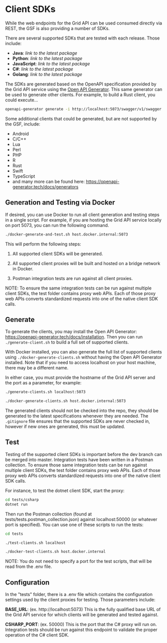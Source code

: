 # Client SDKs

While the web endpoints for the Grid API can be used consumed directly via REST, the GSF is also providing a number of SDKs.

There are several supported SDKs that are tested with each release. Those include:

-   **Java**: _link to the latest package_
-   **Python**: _link to the latest package_
-   **JavaScript**: _link to the latest package_
-   **C#**: _link to the latest package_
-   **Golang**: _link to the latest package_

The SDKs are generated based on the OpenAPI specification provided by the Grid API service using the [Open API Generator](https://openapi-generator.tech/). This same generator can be used to generate other clients. For example, to build a Rust client, you could execute...

```bash
openapi-generator generate -i http://localhost:5073/swagger/v1/swagger.json -g rust -o ./rust
```

Some additional clients that could be generated, but are not supported by the GSF, include:

-   Android
-   C/C++
-   Lua
-   Perl
-   PHP
-   R
-   Rust
-   Swift
-   TypeScript
-   and many more can be found here: <https://openapi-generator.tech/docs/generators>

## Generation and Testing via Docker

If desired, you can use Docker to run all client generation and testing steps in a single script. For example, if you are hosting the Grid API service locally on port 5073, you can run the following command.

```bash
./docker-generate-and-test.sh host.docker.internal:5073
```

This will perform the following steps:

1. All supported client SDKs will be generated.

1. All supported client proxies will be built and hosted on a bridge network in Docker.

1. Postman integration tests are run against all client proxies.

NOTE: To ensure the same integration tests can be run against multiple client SDKs, the test folder contains proxy web APIs. Each of those proxy web APIs converts standardized requests into one of the native client SDK calls.

## Generate

To generate the clients, you may install the Open API Generator: <https://openapi-generator.tech/docs/installation>. Then you can run `./generate-client.sh` to build a full set of supported clients.

With Docker installed, you can also generate the full list of supported clients using `./docker-generate-clients.sh` without having the Open API Generator installed. Note that if you need to access localhost on your host machine, there may be a different name.

In either case, you must provide the hostname of the Grid API server and the port as a parameter, for example:

```bash
./generate-clients.sh localhost:5073

./docker-generate-clients.sh host.docker.internal:5073
```

The generated clients should not be checked into the repo, they should be generated to the latest specifications whenever they are needed. The `.gitignore` file ensures that the supported SDKs are never checked in, however if new ones are generated, this must be updated.

## Test

Testing of the supported client SDKs is important before the dev branch can be merged into master. Integration tests have been written in a Postman collection. To ensure those same integration tests can be run against multiple client SDKs, the test folder contains proxy web APIs. Each of those proxy web APIs converts standardized requests into one of the native client SDK calls.

For instance, to test the dotnet client SDK, start the proxy:

```bash
cd tests/csharp
dotnet run
```

Then run the Postman collection (found at tests/tests.postman_collection.json) against localhost:50000 (or whatever port is specified). You can use one of these scripts to run the tests:

```bash
cd tests

./test-clients.sh localhost

./docker-test-clients.sh host.docker.internal
```

NOTE: You do not need to specify a port for the test scripts, that will be read from the .env file.

## Configuration

In the "tests" folder, there is a .env file which contains the configuration settings used by the client proxies for testing. Those parameters include:

**BASE_URL**: (ex. http://localhost:5073) This is the fully qualified base URL of the Grid API service for which clients will be generated and tested against.

**CSHARP_PORT**: (ex. 50000) This is the port that the C# proxy will run on. Integration tests should be run against this endpoint to validate the proper operation of the C# client SDK.
